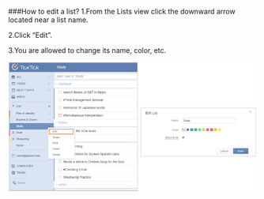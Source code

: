 ###How to edit a list?
1.From the Lists view click the downward arrow located near a list name.

2.Click “Edit”.

3.You are allowed to change its name, color, etc.

![](../images/image1.7W.png)
